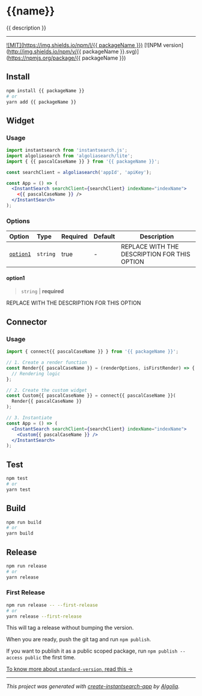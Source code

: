 # {{name}}

{{ description }}

---

[![MIT](https://img.shields.io/npm/l/{{ packageName }})](./LICENSE) [![NPM version](http://img.shields.io/npm/v/{{ packageName }}.svg)](https://npmjs.org/package/{{ packageName }})

## Install

```bash
npm install {{ packageName }}
# or
yarn add {{ packageName }}
```

## Widget

### Usage

```jsx
import instantsearch from 'instantsearch.js';
import algoliasearch from 'algoliasearch/lite';
import { {{ pascalCaseName }} } from '{{ packageName }}';

const searchClient = algoliasearch('appId', 'apiKey');

const App = () => (
  <InstantSearch searchClient={searchClient} indexName="indexName">
    <{{ pascalCaseName }} />
  </InstantSearch>
);
```

### Options

| Option | Type | Required | Default | Description |
| :-- | :-- | :-- | :-- | --- |
| [`option1`](#option1) | `string` | true | - | REPLACE WITH THE DESCRIPTION FOR THIS OPTION |

#### option1

> `string` | **required**

REPLACE WITH THE DESCRIPTION FOR THIS OPTION

## Connector

### Usage

```jsx
import { connect{{ pascalCaseName }} } from '{{ packageName }}';

// 1. Create a render function
const Render{{ pascalCaseName }} = (renderOptions, isFirstRender) => {
  // Rendering logic
};

// 2. Create the custom widget
const Custom{{ pascalCaseName }} = connect{{ pascalCaseName }}(
  Render{{ pascalCaseName }}
);

// 3. Instantiate
const App = () => (
  <InstantSearch searchClient={searchClient} indexName="indexName">
    <Custom{{ pascalCaseName }} />
  </InstantSearch>
);
```

## Test

```bash
npm test
# or
yarn test
```

## Build

```bash
npm run build
# or
yarn build
```

## Release

```bash
npm run release
# or
yarn release
```

### First Release

```bash
npm run release -- --first-release
# or
yarn release --first-release
```

This will tag a release without bumping the version.

When you are ready, push the git tag and run `npm publish`.

If you want to publish it as a public scoped package, run `npm publish --access public` the first time.

[To know more about `standard-version`, read this →](https://github.com/conventional-changelog/standard-version#cli-usage)

---

_This project was generated with [create-instantsearch-app](https://github.com/algolia/create-instantsearch-app) by [Algolia](https://algolia.com)._
